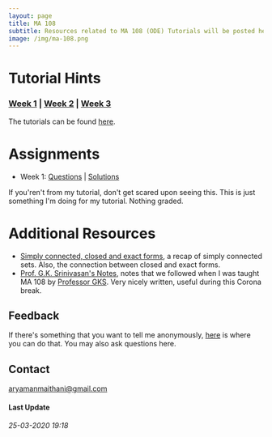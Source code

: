 ```yaml
---
layout: page
title: MA 108
subtitle: Resources related to MA 108 (ODE) Tutorials will be posted here
image: /img/ma-108.png
---
```


# Tutorial Hints 
### [Week 1](https://github.com/aryamanmaithani/ma-108-tut/blob/master/Hints/sheet-1.pdf) | [Week 2](https://github.com/aryamanmaithani/ma-108-tut/blob/master/Hints/sheet-2.pdf) | [Week 3](https://github.com/aryamanmaithani/ma-108-tut/blob/master/Hints/sheet-3.pdf)
The tutorials can be found [here](http://www.math.iitb.ac.in/~preeti/ma108-2019/root_2016.pdf). 

# Assignments
* Week 1: [Questions](https://github.com/aryamanmaithani/ma-108-tut/blob/master/Assignments/week-1.pdf) | [Solutions](https://github.com/aryamanmaithani/ma-108-tut/blob/master/Assignments/solutions-1.pdf)

If you'ren't from my tutorial, don't get scared upon seeing this. This is just something I'm doing for my tutorial. Nothing graded.

# Additional Resources
<!-- * [Extra questions](https://github.com/aryamanmaithani/ma-106-tut/blob/master/Additional%20Resources/Extra%20questions.pdf) -->
* [Simply connected, closed and exact forms](https://github.com/aryamanmaithani/ma-108-tut/blob/master/Additional%20resources/closed-exact-simply-connected.pdf), a recap of simply connected sets. Also, the connection between closed and exact forms.
* [Prof. G.K. Srinivasan's Notes](http://www.math.iitb.ac.in/~gopal/MA108/ma108_handwritten_notes_2008.pdf), notes that we followed when I was taught MA 108 by [Professor GKS](http://www.math.iitb.ac.in/~gopal/). Very nicely written, useful during this Corona break.

## Feedback
If there's something that you want to tell me anonymously, [here](https://forms.gle/nif2qPuB7GfSbqxt5) is where you can do that. You may also ask questions here.   
<!-- [Here](/tuts/ma-108/responses) are my responses to some of your responses.-->

## Contact
[aryamanmaithani@gmail.com](mailto:aryamanmaithani@gmail.com)  

#### Last Update
###### 25-03-2020 19:18